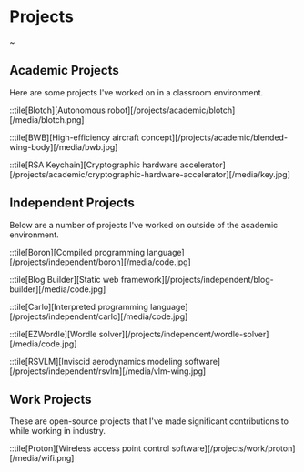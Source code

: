 # Projects

~

## Academic Projects

Here are some projects I've worked on in a classroom environment.

::tile[Blotch][Autonomous robot][/projects/academic/blotch][/media/blotch.png]

::tile[BWB][High-efficiency aircraft concept][/projects/academic/blended-wing-body][/media/bwb.jpg]

::tile[RSA Keychain][Cryptographic hardware accelerator][/projects/academic/cryptographic-hardware-accelerator][/media/key.jpg]

## Independent Projects

Below are a number of projects I've worked on outside of the academic environment.

::tile[Boron][Compiled programming language][/projects/independent/boron][/media/code.jpg]

::tile[Blog Builder][Static web framework][/projects/independent/blog-builder][/media/code.jpg]

::tile[Carlo][Interpreted programming language][/projects/independent/carlo][/media/code.jpg]

::tile[EZWordle][Wordle solver][/projects/independent/wordle-solver][/media/code.jpg]

::tile[RSVLM][Inviscid aerodynamics modeling software][/projects/independent/rsvlm][/media/vlm-wing.jpg]

## Work Projects

These are open-source projects that I've made significant contributions to while working in industry.

::tile[Proton][Wireless access point control software][/projects/work/proton][/media/wifi.png]